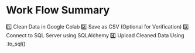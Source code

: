 # Work Flow Summary
1️⃣ Clean Data in Google Colab
2️⃣ Save as CSV (Optional for Verification)
3️⃣ Connect to SQL Server using SQLAlchemy
4️⃣ Upload Cleaned Data Using .to_sql()
